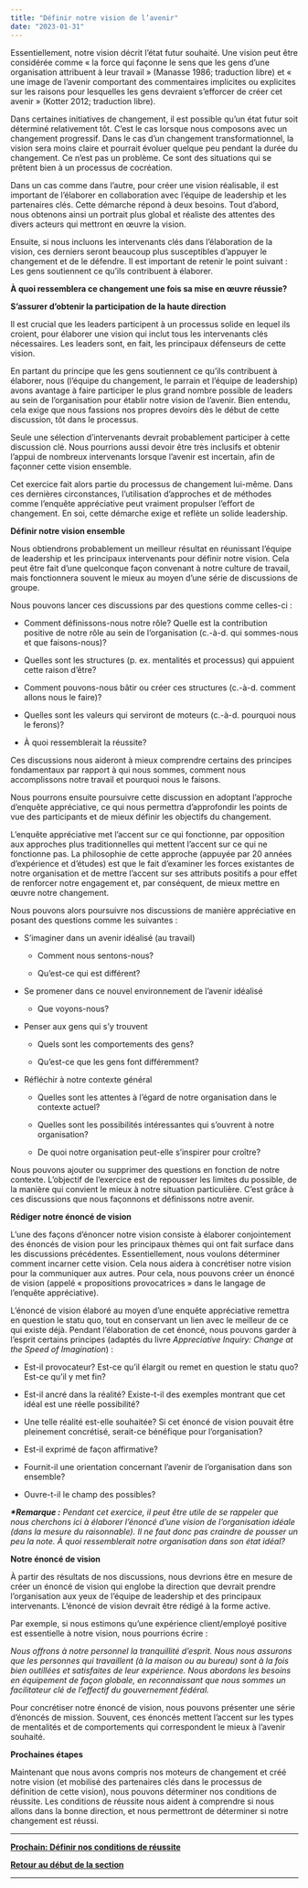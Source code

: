 ```yaml
---
title: "Définir notre vision de l’avenir"
date: "2023-01-31"
---
```


Essentiellement, notre vision décrit l’état futur souhaité. Une vision peut être considérée comme « la force qui façonne le sens que les gens d’une organisation attribuent à leur travail » (Manasse 1986; traduction libre) et « une image de l’avenir comportant des commentaires implicites ou explicites sur les raisons pour lesquelles les gens devraient s’efforcer de créer cet avenir » (Kotter 2012; traduction libre).

Dans certaines initiatives de changement, il est possible qu’un état futur soit déterminé relativement tôt. C’est le cas lorsque nous composons avec un changement progressif. Dans le cas d’un changement transformationnel, la vision sera moins claire et pourrait évoluer quelque peu pendant la durée du changement. Ce n’est pas un problème. Ce sont des situations qui se prêtent bien à un processus de cocréation.

Dans un cas comme dans l’autre, pour créer une vision réalisable, il est important de l’élaborer en collaboration avec l’équipe de leadership et les partenaires clés. Cette démarche répond à deux besoins. Tout d’abord, nous obtenons ainsi un portrait plus global et réaliste des attentes des divers acteurs qui mettront en œuvre la vision.

Ensuite, si nous incluons les intervenants clés dans l’élaboration de la vision, ces derniers seront beaucoup plus susceptibles d’appuyer le changement et de le défendre. Il est important de retenir le point suivant : Les gens soutiennent ce qu’ils contribuent à élaborer.

**À quoi ressemblera ce changement une fois sa mise en œuvre réussie?**

**S’assurer d’obtenir la participation de la haute direction**

Il est crucial que les leaders participent à un processus solide en lequel ils croient, pour élaborer une vision qui inclut tous les intervenants clés nécessaires. Les leaders sont, en fait, les principaux défenseurs de cette vision.

En partant du principe que les gens soutiennent ce qu’ils contribuent à élaborer, nous (l’équipe du changement, le parrain et l’équipe de leadership) avons avantage à faire participer le plus grand nombre possible de leaders au sein de l’organisation pour établir notre vision de l’avenir. Bien entendu, cela exige que nous fassions nos propres devoirs dès le début de cette discussion, tôt dans le processus.

Seule une sélection d’intervenants devrait probablement participer à cette discussion clé. Nous pourrions aussi devoir être très inclusifs et obtenir l’appui de nombreux intervenants lorsque l’avenir est incertain, afin de façonner cette vision ensemble.

Cet exercice fait alors partie du processus de changement lui-même. Dans ces dernières circonstances, l’utilisation d’approches et de méthodes comme l’enquête appréciative peut vraiment propulser l’effort de changement. En soi, cette démarche exige et reflète un solide leadership.

**Définir notre vision ensemble**

Nous obtiendrons probablement un meilleur résultat en réunissant l’équipe de leadership et les principaux intervenants pour définir notre vision. Cela peut être fait d’une quelconque façon convenant à notre culture de travail, mais fonctionnera souvent le mieux au moyen d’une série de discussions de groupe.

Nous pouvons lancer ces discussions par des questions comme celles-ci :

- Comment définissons-nous notre rôle? Quelle est la contribution positive de notre rôle au sein de l’organisation (c.-à-d. qui sommes-nous et que faisons-nous)?

- Quelles sont les structures (p. ex. mentalités et processus) qui appuient cette raison d’être?

- Comment pouvons-nous bâtir ou créer ces structures (c.-à-d. comment allons nous le faire)?

- Quelles sont les valeurs qui serviront de moteurs (c.-à-d. pourquoi nous le ferons)?

- À quoi ressemblerait la réussite?

Ces discussions nous aideront à mieux comprendre certains des principes fondamentaux par rapport à qui nous sommes, comment nous accomplissons notre travail et pourquoi nous le faisons.

Nous pourrons ensuite poursuivre cette discussion en adoptant l’approche d’enquête appréciative, ce qui nous permettra d’approfondir les points de vue des participants et de mieux définir les objectifs du changement.

L’enquête appréciative met l’accent sur ce qui fonctionne, par opposition aux approches plus traditionnelles qui mettent l’accent sur ce qui ne fonctionne pas. La philosophie de cette approche (appuyée par 20 années d’expérience et d’études) est que le fait d’examiner les forces existantes de notre organisation et de mettre l’accent sur ses attributs positifs a pour effet de renforcer notre engagement et, par conséquent, de mieux mettre en œuvre notre changement.

Nous pouvons alors poursuivre nos discussions de manière appréciative en posant des questions comme les suivantes :

- S’imaginer dans un avenir idéalisé (au travail)
    - Comment nous sentons-nous?
    
    - Qu’est-ce qui est différent?

- Se promener dans ce nouvel environnement de l’avenir idéalisé
    - Que voyons-nous?

- Penser aux gens qui s’y trouvent
    - Quels sont les comportements des gens?
    
    - Qu’est-ce que les gens font différemment?

- Réfléchir à notre contexte général
    - Quelles sont les attentes à l’égard de notre organisation dans le contexte actuel?
    
    - Quelles sont les possibilités intéressantes qui s’ouvrent à notre organisation?
    
    - De quoi notre organisation peut-elle s’inspirer pour croître?

Nous pouvons ajouter ou supprimer des questions en fonction de notre contexte. L’objectif de l’exercice est de repousser les limites du possible, de la manière qui convient le mieux à notre situation particulière. C’est grâce à ces discussions que nous façonnons et définissons notre avenir.

**Rédiger notre énoncé de vision**

L’une des façons d’énoncer notre vision consiste à élaborer conjointement des énoncés de vision pour les principaux thèmes qui ont fait surface dans les discussions précédentes. Essentiellement, nous voulons déterminer comment incarner cette vision. Cela nous aidera à concrétiser notre vision pour la communiquer aux autres. Pour cela, nous pouvons créer un énoncé de vision (appelé « propositions provocatrices » dans le langage de l’enquête appréciative).

L’énoncé de vision élaboré au moyen d’une enquête appréciative remettra en question le statu quo, tout en conservant un lien avec le meilleur de ce qui existe déjà. Pendant l’élaboration de cet énoncé, nous pouvons garder à l’esprit certains principes (adaptés du livre _Appreciative Inquiry: Change at the Speed of Imagination_) :

- Est-il provocateur? Est-ce qu’il élargit ou remet en question le statu quo? Est-ce qu’il y met fin?

- Est-il ancré dans la réalité? Existe-t-il des exemples montrant que cet idéal est une réelle possibilité?

- Une telle réalité est-elle souhaitée? Si cet énoncé de vision pouvait être pleinement concrétisé, serait-ce bénéfique pour l’organisation?

- Est-il exprimé de façon affirmative?

- Fournit-il une orientation concernant l’avenir de l’organisation dans son ensemble?

- Ouvre-t-il le champ des possibles?

**_\*Remarque :_** _Pendant cet exercice, il peut être utile de se rappeler que nous cherchons ici à élaborer l’énoncé d’une vision de l’organisation idéale (dans la mesure du raisonnable). Il ne faut donc pas craindre de pousser un peu la note. À quoi ressemblerait notre organisation dans son état idéal?_

**Notre énoncé de vision**

À partir des résultats de nos discussions, nous devrions être en mesure de créer un énoncé de vision qui englobe la direction que devrait prendre l’organisation aux yeux de l’équipe de leadership et des principaux intervenants. L’énoncé de vision devrait être rédigé à la forme active.

Par exemple, si nous estimons qu’une expérience client/employé positive est essentielle à notre vision, nous pourrions écrire :

_Nous offrons à notre personnel la tranquillité d’esprit. Nous nous assurons que les personnes qui travaillent (à la maison ou au bureau) sont à la fois bien outillées et satisfaites de leur expérience. Nous abordons les besoins en équipement de façon globale, en reconnaissant que nous sommes un facilitateur clé de l’effectif du gouvernement fédéral._

Pour concrétiser notre énoncé de vision, nous pouvons présenter une série d’énoncés de mission. Souvent, ces énoncés mettent l’accent sur les types de mentalités et de comportements qui correspondent le mieux à l’avenir souhaité.

**Prochaines étapes**

Maintenant que nous avons compris nos moteurs de changement et créé notre vision (et mobilisé des partenaires clés dans le processus de définition de cette vision), nous pouvons déterminer nos conditions de réussite. Les conditions de réussite nous aident à comprendre si nous allons dans la bonne direction, et nous permettront de déterminer si notre changement est réussi.

* * *

[******Prochain: Définir nos conditions de réussite******](https://articles.alpha.canada.ca/framework-for-leading-change/fr/definir-nos-conditions-de-reussite/)

[**Retour au début de la section**](https://articles.alpha.canada.ca/framework-for-leading-change/fr/jeter-les-bases-dun-changement-reussi/)

* * *
